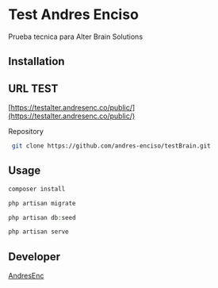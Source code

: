 # Test Andres Enciso

Prueba tecnica para Alter Brain Solutions 
## Installation


## URL TEST
[https://testalter.andresenc.co/public/](https://testalter.andresenc.co/public/)

Repository

```bash
 git clone https://github.com/andres-enciso/testBrain.git 
```

## Usage

```php
composer install

php artisan migrate

php artisan db:seed

php artisan serve
```


## Developer
[AndresEnc](https://github.com/andres-enciso/)
